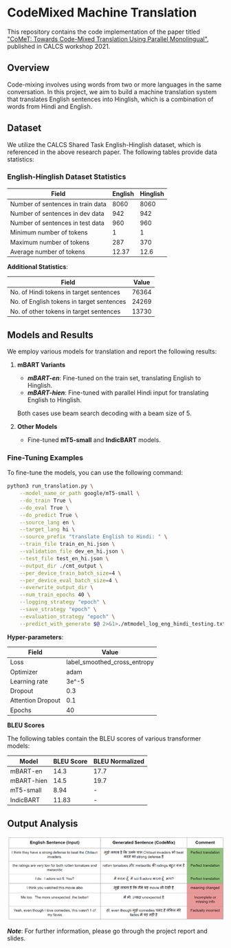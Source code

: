 # CodeMixed Machine Translation

This repository contains the code implementation of the paper titled ["CoMeT: Towards Code-Mixed Translation Using Parallel Monolingual"](https://aclanthology.org/2021.calcs-1.7.pdf), published in CALCS workshop 2021.

## Overview

Code-mixing involves using words from two or more languages in the same conversation. In this project, we aim to build a machine translation system that translates English sentences into Hinglish, which is a combination of words from Hindi and English.

## Dataset

We utilize the CALCS Shared Task English-Hinglish dataset, which is referenced in the above research paper. The following tables provide data statistics:

### English-Hinglish Dataset Statistics

| Field                              | English | Hinglish |
|------------------------------------|---------|---------|
| Number of sentences in train data  | 8060    | 8060    |
| Number of sentences in dev data    | 942     | 942     |
| Number of sentences in test data   | 960     | 960     |
| Minimum number of tokens           | 1       | 1       |
| Maximum number of tokens           | 287     | 370     |
| Average number of tokens           | 12.37   | 12.6    |

**Additional Statistics**:

| Field                               | Value  |
|-------------------------------------|------- |
| No. of Hindi tokens in target sentences    | 76364  |
| No. of English tokens in target sentences  | 24269  |
| No. of other tokens in target sentences   | 13730  |

## Models and Results

We employ various models for translation and report the following results:

1. **mBART Variants**

   - ***mBART-en***: Fine-tuned on the train set, translating English to Hinglish.
   - ***mBART-hien***: Fine-tuned with parallel Hindi input for translating English to Hinglish.
   
   Both cases use beam search decoding with a beam size of 5.

2. **Other Models**

   - Fine-tuned **mT5-small** and **IndicBART** models.

### Fine-Tuning Examples

To fine-tune the models, you can use the following command:

```bash
python3 run_translation.py \
    --model_name_or_path google/mT5-small \
    --do_train True \
    --do_eval True \
    --do_predict True \
    --source_lang en \
    --target_lang hi \
    --source_prefix "translate English to Hindi: " \
    --train_file train_en_hi.json \
    --validation_file dev_en_hi.json \
    --test_file test_en_hi.json \
    --output_dir ./cmt_output \
    --per_device_train_batch_size=4 \
    --per_device_eval_batch_size=4 \
    --overwrite_output_dir \
    --num_train_epochs 40 \
    --logging_strategy "epoch" \
    --save_strategy "epoch" \
    --evaluation_strategy "epoch" \
    --predict_with_generate $@ 2>&1>./mtmodel_log_eng_hindi_testing.txt

```

**Hyper-parameters**:

| Field               | Value                  |
|---------------------|------------------------|
| Loss                | label_smoothed_cross_entropy |
| Optimizer           | adam                   |
| Learning rate       | 3e^-5                  |
| Dropout             | 0.3                    |
| Attention Dropout   | 0.1                    |
| Epochs              | 40                     |


**BLEU Scores**

The following tables contain the BLEU scores of various transformer models:

| Model       | BLEU Score | BLEU Normalized |
|-------------|------------|-----------------|
| mBART-en    | 14.3       | 17.7            |
| mBART-hien  | 14.5       | 19.7            |
| mT5-small   | 8.94       | -               |
| IndicBART   | 11.83      | -               |

## Output Analysis

![output examples](Images/Eng_hinglish_output_analysis.png)

***Note***: For further information, please go through the project report and slides.
